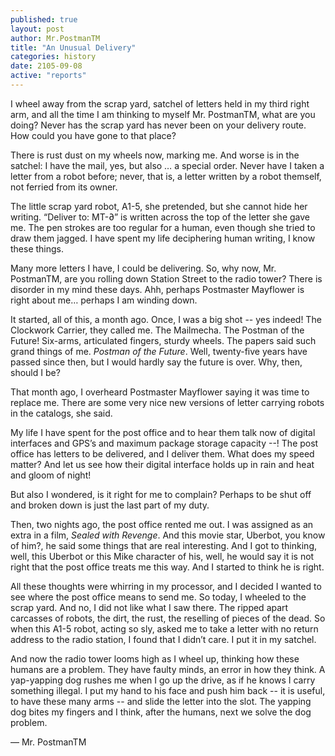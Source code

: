 ```yaml
---
published: true
layout: post
author: Mr.PostmanTM
title: "An Unusual Delivery"
categories: history
date: 2105-09-08
active: "reports"
---
```


I wheel away from the scrap yard, satchel of letters held in my third right arm, and all the time I am thinking to myself Mr. PostmanTM, what are you doing? Never has the scrap yard has never been on your delivery route. How could you have gone to that place?

There is rust dust on my wheels now, marking me. And worse is in the satchel: I have the mail, yes, but also … a special order. Never have I taken a letter from a robot before; never, that is, a letter written by a robot themself, not ferried from its owner. 

The little scrap yard robot, A1-5, she pretended, but she cannot hide her writing. “Deliver to: MT-∂” is written across the top of the letter she gave me. The pen strokes are too regular for a human, even though she tried to draw them jagged. I have spent my life deciphering human writing, I know these things. 

Many more letters I have, I could be delivering. So, why now, Mr. PostmanTM, are you rolling down Station Street to the radio tower? There is disorder in my mind these days. Ahh, perhaps Postmaster Mayflower is right about me… perhaps I am winding down. 

It started, all of this, a month ago. Once, I was a big shot  -- yes indeed! The Clockwork Carrier, they called me. The Mailmecha. The Postman of the Future! Six-arms, articulated fingers, sturdy wheels. The papers said such grand things of me. _Postman of the Future_. Well, twenty-five years have passed since then, but I would hardly say the future is over. Why, then, should I be?

That month ago, I overheard Postmaster Mayflower saying it was time to replace me. There are some very nice new versions of letter carrying robots in the catalogs, she said. 

My life I have spent for the post office and to hear them talk now of digital interfaces and GPS’s and maximum package storage capacity --! The post office has letters to be delivered, and I deliver them. What does my speed matter? And let us see how their digital interface holds up in rain and heat and gloom of night!

But also I wondered, is it right for me to complain? Perhaps to be shut off and broken down is just the last part of my duty. 

Then, two nights ago, the post office rented me out. I was assigned as an extra in a film, _Sealed with Revenge_. And this movie star, Uberbot, you know of him?, he said some things that are real interesting. And I got to thinking, well, this Uberbot or this Mike character of his, well, he would say it is not right that the post office treats me this way. And I started to think he is right. 

All these thoughts were whirring in my processor, and I decided I wanted to see where the post office means to send me. So today, I wheeled to the scrap yard. And no, I did not like what I saw there. The ripped apart carcasses of robots, the dirt, the rust, the reselling of pieces of the dead. So when this A1-5 robot, acting so sly, asked me to take a letter with no return address to the radio station, I found that I didn’t care. I put it in my satchel.

And now the radio tower looms high as I wheel up, thinking how these humans are a problem. They have faulty minds, an error in how they think. A yap-yapping dog rushes me when I go up the drive, as if he knows I carry something illegal. I put my hand to his face and push him back -- it is useful, to have these many arms -- and slide the letter into the slot. The yapping dog bites my fingers and I think, after the humans, next we solve the dog problem. 

— Mr. PostmanTM
